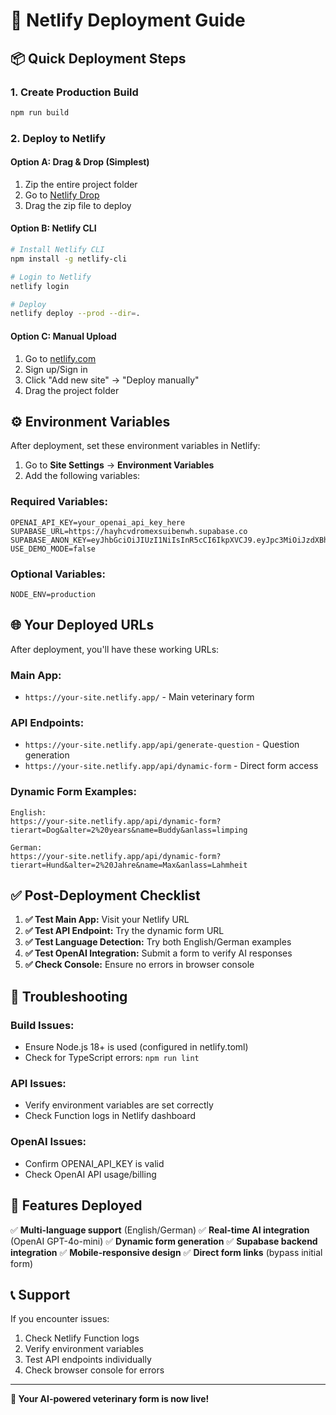 # 🚀 Netlify Deployment Guide

## 📦 **Quick Deployment Steps**

### 1. **Create Production Build**
```bash
npm run build
```

### 2. **Deploy to Netlify**

#### Option A: **Drag & Drop (Simplest)**
1. Zip the entire project folder
2. Go to [Netlify Drop](https://app.netlify.com/drop)
3. Drag the zip file to deploy

#### Option B: **Netlify CLI**
```bash
# Install Netlify CLI
npm install -g netlify-cli

# Login to Netlify
netlify login

# Deploy
netlify deploy --prod --dir=.
```

#### Option C: **Manual Upload**
1. Go to [netlify.com](https://netlify.com)
2. Sign up/Sign in
3. Click "Add new site" → "Deploy manually"
4. Drag the project folder

## ⚙️ **Environment Variables**

After deployment, set these environment variables in Netlify:

1. Go to **Site Settings** → **Environment Variables**
2. Add the following variables:

### **Required Variables:**
```
OPENAI_API_KEY=your_openai_api_key_here
SUPABASE_URL=https://hayhcvdromexsuibenwh.supabase.co
SUPABASE_ANON_KEY=eyJhbGciOiJIUzI1NiIsInR5cCI6IkpXVCJ9.eyJpc3MiOiJzdXBhYmFzZSIsInJlZiI6ImhheWhjdmRyb21leHN1aWJlbndoIiwicm9sZSI6ImFub24iLCJpYXQiOjE3NDIyNDU0MDYsImV4cCI6MjA1NzgyMTQwNn0.fH4P1K_NcMPzDz7BSHq8B2sCImN8FAbAycK3VKJtkJk
USE_DEMO_MODE=false
```

### **Optional Variables:**
```
NODE_ENV=production
```

## 🌐 **Your Deployed URLs**

After deployment, you'll have these working URLs:

### **Main App:**
- `https://your-site.netlify.app/` - Main veterinary form

### **API Endpoints:**
- `https://your-site.netlify.app/api/generate-question` - Question generation
- `https://your-site.netlify.app/api/dynamic-form` - Direct form access

### **Dynamic Form Examples:**
```
English:
https://your-site.netlify.app/api/dynamic-form?tierart=Dog&alter=2%20years&name=Buddy&anlass=limping

German:
https://your-site.netlify.app/api/dynamic-form?tierart=Hund&alter=2%20Jahre&name=Max&anlass=Lahmheit
```

## ✅ **Post-Deployment Checklist**

1. **✅ Test Main App:** Visit your Netlify URL
2. **✅ Test API Endpoint:** Try the dynamic form URL
3. **✅ Test Language Detection:** Try both English/German examples
4. **✅ Test OpenAI Integration:** Submit a form to verify AI responses
5. **✅ Check Console:** Ensure no errors in browser console

## 🔧 **Troubleshooting**

### **Build Issues:**
- Ensure Node.js 18+ is used (configured in netlify.toml)
- Check for TypeScript errors: `npm run lint`

### **API Issues:**
- Verify environment variables are set correctly
- Check Function logs in Netlify dashboard

### **OpenAI Issues:**
- Confirm OPENAI_API_KEY is valid
- Check OpenAI API usage/billing

## 🌟 **Features Deployed**

✅ **Multi-language support** (English/German)
✅ **Real-time AI integration** (OpenAI GPT-4o-mini)
✅ **Dynamic form generation**
✅ **Supabase backend integration**
✅ **Mobile-responsive design**
✅ **Direct form links** (bypass initial form)

## 📞 **Support**

If you encounter issues:
1. Check Netlify Function logs
2. Verify environment variables
3. Test API endpoints individually
4. Check browser console for errors

---
**🎉 Your AI-powered veterinary form is now live!** 